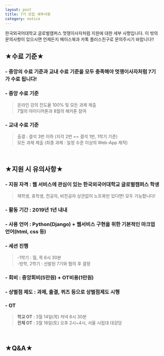 ```yaml
---
layout: post
title: 7기 모집 세부사항
category: notice
---
```


한국외국어대학교 글로벌캠퍼스 멋쟁이사자처럼 지원에 대한 세부 사항입니다. 
이 밖의 문의사항이 있으시면 언제든지 페이스북과 카톡 플러스친구로 문의주시기 바랍니다!!

## ★수료 기준★
### - 중앙의 수료 기준과 교내 수료 기준을 모두 충족해야 멋쟁이사자처럼 7기가 수료 됩니다!
### - 중앙 수료 기준
   > 온라인 강의 진도율 100% 및 모든 과제 제출<br>
   > 7월의 아이디어톤과 8월의 해커톤 참여
### - 교내 수료 기준 
   > 출결 : 결석 3번 이하 (지각 2번 == 결석 1번, 1학기 기준)<br>
   > 모든 과제 제출 (최종 과제 : 일정 수준 이상의 Web-App 제작)
<br>

## ★지원 시 유의사항★
### - **지원 자격**  : 웹 서비스에 관심이 있는 한국외국어대학교 글로벌캠퍼스 학생 
   > 재학생, 휴학생, 전공자, 비전공자 상관없이 노트북만 있다면! 모두 가능합니다!
### - **활동 기간**  : 2019년 1년 내내
### - **사용 언어**  : Python(Django) + 웹서비스 구현을 위한 기본적인 마크업 언어(html, css 등)
### - **세션 진행**
   > -1학기 : 월, 목 6시 30분<br>
   > -방학, 2학기 : 선발된 7기와 협의 후 결정
### - **회비**  : 중앙회비(5만원) + OT비용(1만원)
### - **상벌점 제도**  : 과제, 출결, 퀴즈 등으로 상벌점제도 시행
### - **OT** 
   > **학교 OT** : 3월 14일(목) 저녁 6시 30분<br>
   > **전체 OT** : 3월 16일(토) 오후 2시~4시, 서울 시립대 대강당
<br>
   
## ★Q&A★

